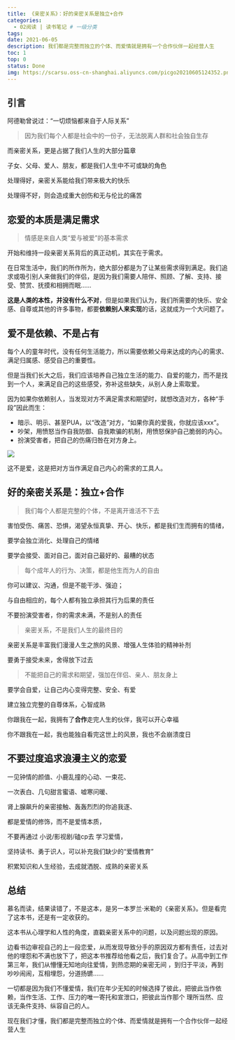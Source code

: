 ```yaml
---
title: 《亲密关系》：好的亲密关系是独立+合作
categories:
  - 02阅读 | 读书笔记 # 一级分类
tags:
date: 2021-06-05
description: 我们都是完整而独立的个体、而爱情就是拥有一个合作伙伴一起经营人生
toc: 1
top: 0
status: Done
img: https://scarsu.oss-cn-shanghai.aliyuncs.com/picgo20210605124352.png
---
```


## 引言

阿德勒曾说过：“一切烦恼都来自于人际关系”

> 因为我们每个人都是社会中的一份子，无法脱离人群和社会独自生存

而亲密关系，更是占据了我们人生的大部分篇章

子女、父母、爱人、朋友，都是我们人生中不可或缺的角色

处理得好，亲密关系能给我们带来极大的快乐

处理得不好，则会造成重大创伤和无与伦比的痛苦

## 恋爱的本质是满足需求

> 情感是来自人类“爱与被爱”的基本需求

开始和维持一段亲密关系背后的真正动机，其实在于需求。

在日常生活中，我们的所作所为，绝大部分都是为了让某些需求得到满足。我们追求或吸引别人来做我们的伴侣，是因为我们需要人陪伴、照顾、了解、支持、接受、赞赏、抚摸和相拥而眠……

**这是人类的本性，并没有什么不对**，但是如果我们认为，我们所需要的快乐、安全感、自尊或其他的许多事物，都要**依赖别人来实现**的话，这就成为一个大问题了。

## 爱不是依赖、不是占有

每个人的童年时代，没有任何生活能力，所以需要依赖父母来达成的内心的需求、满足归属感、感受自己的重要性。

但是当我们长大之后，我们应该培养自己独立生活的能力、自爱的能力，而不是找到一个人，来满足自己的这些感受，弥补这些缺失，从别人身上索取爱。

因为如果你依赖别人，当发现对方不满足需求和期望时，就想改造对方，各种“手段”因此而生：

- 暗示、明示、甚至PUA，以“改造”对方，“如果你真的爱我，你就应该xxx”。
- 吵架，用愤怒当作自我防御、自我欺骗的机制，用愤怒保护自己脆弱的内心。
- 扮演受害者，把自己的伤痛归咎在对方身上。

![](https://scarsu.oss-cn-shanghai.aliyuncs.com/picgo20210413155630.png)

这不是爱，这是把对方当作满足自己内心的需求的工具人。

## 好的亲密关系是：独立+合作

> 我们每个人都是完整的个体，不是离开谁活不下去

害怕受伤、痛苦、恐惧，渴望永恒真挚、开心、快乐，都是我们生而拥有的情绪，

要学会独立消化、处理自己的情绪

要学会接受、面对自己，面对自己最好的、最糟的状态

> 每个成年人的行为、决策，都是他生而为人的自由

你可以建议、沟通，但是不能干涉、强迫；

与自由相应的，每个人都有独立承担其行为后果的责任

不要扮演受害者，你的需求未满，不是别人的责任

> 亲密关系，不是我们人生的最终目的

亲密关系是丰富我们漫漫人生之旅的风景、增强人生体验的精神补剂

要勇于接受未来，舍得放下过去

> 不能把自己的需求和期望，强加在伴侣、亲人、朋友身上

要学会自爱，让自己内心变得完整、安全、有爱

建立独立完整的自尊体系，心智成熟

你跟我在一起，我拥有了**合作**走完人生的伙伴，我可以开心幸福

你不跟我在一起，我也能独自看完这世上的风景，我也不会崩溃度日

## 不要过度追求浪漫主义的恋爱

一见钟情的颜值、小鹿乱撞的心动、一束花、

一次表白、几句甜言蜜语、嘘寒问暖、

肾上腺飙升的亲密接触、轰轰烈烈的你追我逐、

都是爱情的修饰，而不是爱情本质，

不要再通过 小说/影视剧/磕cp去 学习爱情，

坚持读书、勇于识人，可以补充我们缺少的“爱情教育”

积累知识和人生经验，去成就洒脱、成熟的亲密关系

## 总结

慕名而读，结果读错了，不是这本，是另一本罗兰·米勒的《亲密关系》。但是看完了这本书，还是有一定收获的。

这本书从心理学和人性的角度，直戳亲密关系中的问题，以及问题出现的原因。 

边看书边审视自己的上一段恋爱，从而发现导致分手的原因双方都有责任，过去对他的埋怨和不满也放下了，把这本书推荐给他看之后，我们复合了。从高中到工作第三年，我们从懵懂无知地向往爱情，到热恋期的亲密无间 ，到归于平淡，再到吵吵闹闹，互相埋怨，分道扬镳......

一切都是因为我们不懂爱情，我们在年少无知的时候选择了彼此，把彼此当作依赖，当作生活、工作、压力的唯一寄托和宣泄口，把彼此当作那个 理所当然、应该无条件支持、纵容自己的人。 

现在我们才懂，我们都是完整而独立的个体、而爱情就是拥有一个合作伙伴一起经营人生
